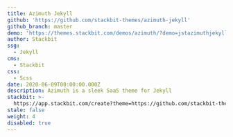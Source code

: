 ```yaml
---
title: Azimuth Jekyll
github: 'https://github.com/stackbit-themes/azimuth-jekyll'
github_branch: master
demo: 'https://themes.stackbit.com/demos/azimuth/?demo=jstazimuthjekyll'
author: Stackbit
ssg:
  - Jekyll
cms:
  - Stackbit
css:
  - Scss
date: 2020-06-09T00:00:00.000Z
description: Azimuth is a sleek SaaS theme for Jekyll
stackbit: >-
  https://app.stackbit.com/create?theme=https://github.com/stackbit-themes/azimuth-jekyll
stale: false
weight: 4
disabled: true
---
```

